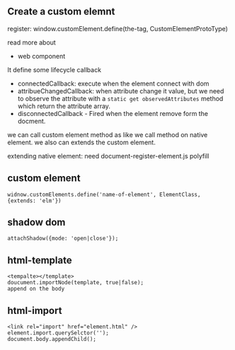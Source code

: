 ## Create a custom elemnt
register: window.customElement.define(the-tag, CustomElementProtoType)

read more about
- web component 

It define some lifecycle callback 
- connectedCallback: execute when the element connect with dom 
- attribueChangedCallback: when attribute change it value, but we need to observe the attribute with a `static get observedAttributes` method which return the attribute array. 
- disconnectedCallback - Fired when the element remove form the docment. 

we can call custom element method as like we call method on native element. we also can extends the custom element. 

extending native element: need document-register-element.js polyfill 



## custom element 
    widnow.customElements.define('name-of-element', ElementClass, {extends: 'elm'})
## shadow dom 
    attachShadow({mode: 'open|close'});
## html-template
    <tempalte></template>
    doucument.importNode(template, true|false);
    append on the body
## html-import 
    <link rel="import" href="element.html" />
    element.import.querySelctor('');
    document.body.appendChild(); 
